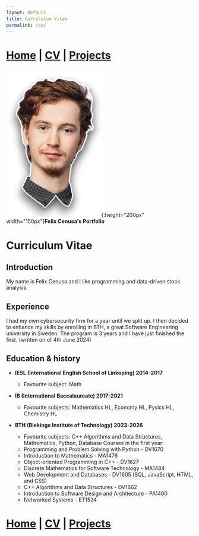 ```yaml
---
layout: default
title: Curriculum Vitae
permalink: /cv/
---
```

# [Home](/portfolio) | [CV](/portfolio/cv/) | [Projects](/portfolio/projects/)
![Logo](/assets/img/me.png){:height="200px" width="150px"}**Felix Cenusa's Portfolio**


# Curriculum Vitae

## Introduction

My name is Felix Cenusa and I like programming and data-driven stock analysis.

## Experience

I had my own cybersecurity firm for a year until we split up. I then decided to enhance my skills by enrolling in BTH, a great Software Engineering university in Sweden. The program is 3 years and I have just finished the first. (written on of 4th June 2024)

## Education & history
- **IESL (International English School of Linkoping) 2014-2017**
    - Favourite subject: Math
- **IB (International Baccalaureate) 2017-2021** 
    - Favourite subjects: Mathematics HL, Economy HL, Pysics HL, Chemistry HL

- **BTH (Blekinge Institute of Technology) 2023-2026**
    - Favourite subjects: C++ Algorithms and Data Structures, Mathematics, Python, Database
  Courses in the first year:
  - Programming and Problem Solving with Python - DV1670
  - Introduction to Mathematics - MA1476
  - Object-oriented Programming in C++ - DV1627
  - Discrete Mathematics for Software Technology - MA1484
  - Web Development and Databases - DV1605 (SQL, JavaScript, HTML, and CSS)
  - C++ Algorithms and Data Structures - DV1662
  - Introduction to Software Design and Architecture - PA1460
  - Networked Systems - ET1524

# [Home](/portfolio) | [CV](/portfolio/cv/) | [Projects](/portfolio/projects/)

